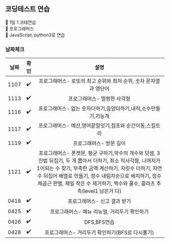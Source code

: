## 코딩테스트 연습  

📌 1일 1 코테연습  
📌 프로그래머스  
📌 JavaScript, python3로 연습  

### 날짜체크
 
|날짜|확인|설명|
|:---:|:---:|:------:|
|1107|✔️|프로그래머스- 로또의 최고 순위와 최저 순위, 숫자 문자열과 영단어|
|1113|✔️|프로그래머스- 멀쩡한 사각형|
|1116|✔️|프로그래머스- 없는 숫자더하기,음양더하기,내적,소수만들기,기능개
|1117|✔️|프로그래머스- 예산,영어끝말잇기,점프와 순간이동,스킬트리|
|1119|✔️|프로그래머스- 방문 길이|
|1121|✔️|프로그래머스- 폰켓몬, 평균 구하기,약수의 개수와 덧셈, 3진법 뒤집기, 두 개 뽑아서 더하기, 최소 직사각형, 나머지가 1이되는 수 찾기, 부족한 금액 계산하기, 자릿수 더하기, 자연수 뒤집어 배열로 만들기, 정수 내림차순으로 배치하기, 정수 제곱근 판별, 제일 작은 수 제거하기, 짝수와 홀수, 콜라츠 추측(level1 남은거 다)|
|0418|✔️|프로그래머스- 신고 결과 받기|
|0425|✔️|프로그래머스- 메뉴 리뉴얼, 거리두기 확인하기|
|0426|✔️|DFS,BFS연습|
|0428|✔️|프로그래머스- 거리두기 확인하기(BFS로 다시풀기)|
